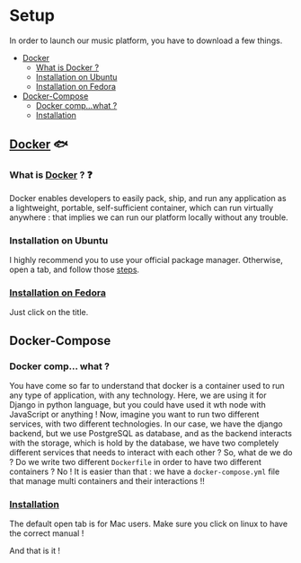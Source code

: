 # Setup

In order to launch our music platform, you have to download a few things.
* [Docker](./SETUP.md#dockerhttpswwwdockercom-fish)
  * [What is Docker ?](./SETUP.md#what-is-dockerhttpswwwdockercom--question)
  * [Installation on Ubuntu](./SETUP.md#installation-on-ubuntu)
  * [Installation on Fedora](./SETUP.md#installation-on-fedorahttpsdocsdockercomengineinstallfedora)
* [Docker-Compose](./SETUP.md#docker-compose)
  * [Docker comp...what ?](./SETUP.md#docker-comp-what-)
  * [Installation](./SETUP.md#installation)

## [Docker](https://www.docker.com/) :fish:

### What is [Docker](https://www.docker.com/) ? :question: 

Docker enables developers to easily pack, ship, and run any application as a lightweight, portable, self-sufficient container,
which can run virtually anywhere : that implies we can run our platform locally without any trouble.

### Installation on Ubuntu
I highly recommend you to use your official package manager.
Otherwise, open a tab, and follow those [steps](https://docs.docker.com/engine/install/ubuntu/).

### [Installation on Fedora](https://docs.docker.com/engine/install/fedora/)
Just click on the title.

## Docker-Compose
### Docker comp... what ?
You have come so far to understand that docker is a container used to run any type of application, with any technology.
Here, we are using it for Django in python language, but you could have used it wth node with JavaScript or anything !
Now, imagine you want to run two different services, with two different technologies. In our case, we have the django backend, but we use PostgreSQL as database, and as the backend interacts with the storage, which is hold by the database, we have two completely
different services that needs to interact with each other ? So, what de we do ? Do we write two different `Dockerfile` in order to
have two different containers ? No ! It is easier than that : we have a `docker-compose.yml` file that manage multi containers
and their interactions !!

### [Installation](https://docs.docker.com/compose/install/)
The default open tab is for Mac users. Make sure you click on linux to have the correct manual !

And that is it !